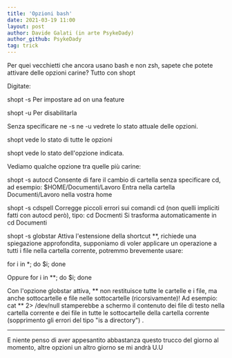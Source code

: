 ```yaml
---
title: 'Opzioni bash'
date: 2021-03-19 11:00
layout: post
author: Davide Galati (in arte PsykeDady)
author_github: PsykeDady
tag: trick
---
```


Per quei vecchietti che ancora usano bash e non zsh, sapete che potete attivare delle opzioni carine?
Tutto con shopt

Digitate:

shopt -s <opzione> 
Per impostare ad on una feature

shopt -u <opzione>
Per disabilitarla

Senza specificare ne -s ne -u vedrete lo stato attuale delle opzioni.

shopt 
vede lo stato di tutte le opzioni

shopt <opzione>
vede lo stato dell'opzione indicata.


Vediamo qualche opzione tra quelle più carine:

shopt -s autocd 
Consente di fare  il cambio di cartella senza specificare cd, ad esempio:
$HOME/Documenti/Lavoro
Entra nella cartella Documenti/Lavoro nella vostra home


shopt -s cdspell
Corregge piccoli errori sui comandi cd (non quelli impliciti fatti con autocd però), tipo:
cd Docmenti
Si trasforma automaticamente in cd Documenti

shopt -s globstar
Attiva l'estensione della shortcut **, richiede una spiegazione approfondita, supponiamo di voler applicare un operazione a tutti i file nella cartella corrente, potremmo brevemente usare:

for i in *; do <comando> $i; done

Oppure
for i in **; do <comando> $i; done

Con l'opzione globstar attiva, ** non restituisce tutte le cartelle e i file, ma anche sottocartelle e file nelle sottocartelle (ricorsivamente)! 
Ad esempio:
cat ** 2> /dev/null
stamperebbe a schermo il contenuto dei file di testo nella cartella corrente e dei file in tutte le sottocartelle della cartella corrente (sopprimento gli errori del tipo "is a directory") .
___________________________________________________
E niente penso di aver appesantito abbastanza questo trucco del giorno al momento, altre opzioni un altro giorno se mi andrà U.U
